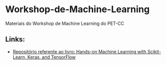 # Workshop-de-Machine-Learning
Materiais do Workshop de Machine Learning do PET-CC

## Links:

- [Repositório referente ao livro: Hands-on Machine Learning with Scikit-Learn, Keras, and TensorFlow](https://github.com/ageron/handson-ml2)

